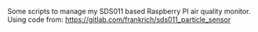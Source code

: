 Some scripts to manage my SDS011 based Raspberry PI air quality monitor. Using code from: https://gitlab.com/frankrich/sds011_particle_sensor
